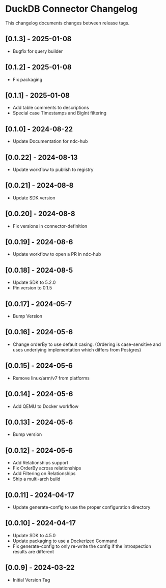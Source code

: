 # DuckDB Connector Changelog
This changelog documents changes between release tags.

## [0.1.3] - 2025-01-08
* Bugfix for query builder

## [0.1.2] - 2025-01-08
* Fix packaging

## [0.1.1] - 2025-01-08
* Add table comments to descriptions
* Special case Timestamps and BigInt filtering

## [0.1.0] - 2024-08-22
* Update Documentation for ndc-hub

## [0.0.22] - 2024-08-13
* Update workflow to publish to registry

## [0.0.21] - 2024-08-8
* Update SDK version

## [0.0.20] - 2024-08-8
* Fix versions in connector-definition

## [0.0.19] - 2024-08-6
* Update workflow to open a PR in ndc-hub

## [0.0.18] - 2024-08-5
* Update SDK to 5.2.0
* Pin version to 0.1.5

## [0.0.17] - 2024-05-7
* Bump Version

## [0.0.16] - 2024-05-6
* Change orderBy to use default casing. (Ordering is case-sensitive and uses underlying implementation which differs from Postgres)

## [0.0.15] - 2024-05-6
* Remove linux/arm/v7 from platforms

## [0.0.14] - 2024-05-6
* Add QEMU to Docker workflow

## [0.0.13] - 2024-05-6
* Bump version

## [0.0.12] - 2024-05-6
* Add Relationships support
* Fix OrderBy across relationships
* Add Filtering on Relationships
* Ship a multi-arch build

## [0.0.11] - 2024-04-17
* Update generate-config to use the proper configuration directory

## [0.0.10] - 2024-04-17
* Update SDK to 4.5.0
* Update packaging to use a Dockerized Command
* Fix generate-config to only re-write the config if the introspection results are different

## [0.0.9] - 2024-03-22
* Initial Version Tag
